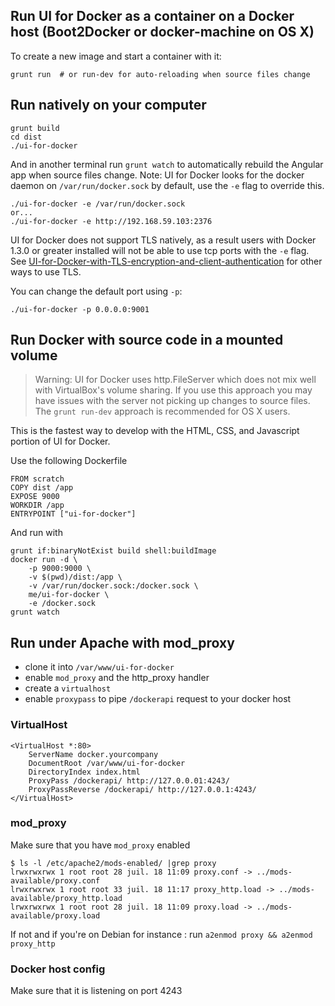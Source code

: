 ## Run UI for Docker as a container on a Docker host (Boot2Docker or docker-machine on OS X)
To create a new image and start a container with it:
```
grunt run  # or run-dev for auto-reloading when source files change
```

## Run natively on your computer
```
grunt build
cd dist
./ui-for-docker

```
And in another terminal run `grunt watch` to automatically rebuild the Angular app when source files change.
Note: UI for Docker looks for the docker daemon on `/var/run/docker.sock` by default, use the `-e` flag to override this. 
```
./ui-for-docker -e /var/run/docker.sock
or...
./ui-for-docker -e http://192.168.59.103:2376
```
UI for Docker does not support TLS natively, as a result users with Docker 1.3.0 or greater installed will not be able to use tcp ports with the `-e` flag. See [UI-for-Docker-with-TLS-encryption-and-client-authentication](https://github.com/kevana/ui-for-docker/wiki/UI-for-Docker-with-TLS-encryption-and-client-authentication) for other ways to use TLS. 

You can change the default port using `-p`:
```
./ui-for-docker -p 0.0.0.0:9001
```

## Run Docker with source code in a mounted volume

> Warning: UI for Docker uses http.FileServer which does not mix well with VirtualBox's volume sharing. If you use this approach you may have issues with the server not picking up changes to source files. The `grunt run-dev` approach is recommended for OS X users. 

This is the fastest way to develop with the HTML, CSS, and Javascript portion of UI for Docker.

Use the following Dockerfile
```
FROM scratch
COPY dist /app
EXPOSE 9000
WORKDIR /app
ENTRYPOINT ["ui-for-docker"]
```
And run with 
```
grunt if:binaryNotExist build shell:buildImage
docker run -d \
    -p 9000:9000 \
    -v $(pwd)/dist:/app \
    -v /var/run/docker.sock:/docker.sock \
    me/ui-for-docker \
    -e /docker.sock
grunt watch
```

## Run under Apache with mod_proxy

- clone it into `/var/www/ui-for-docker`
- enable `mod_proxy` and the http_proxy handler
- create a `virtualhost`
- enable `proxypass` to pipe `/dockerapi` request to your docker host

### VirtualHost

```
<VirtualHost *:80>
    ServerName docker.yourcompany
    DocumentRoot /var/www/ui-for-docker
    DirectoryIndex index.html
    ProxyPass /dockerapi/ http://127.0.0.01:4243/
    ProxyPassReverse /dockerapi/ http://127.0.0.1:4243/
</VirtualHost>
```

### mod_proxy

Make sure that you have `mod_proxy` enabled

```
$ ls -l /etc/apache2/mods-enabled/ |grep proxy
lrwxrwxrwx 1 root root 28 juil. 18 11:09 proxy.conf -> ../mods-available/proxy.conf
lrwxrwxrwx 1 root root 33 juil. 18 11:17 proxy_http.load -> ../mods-available/proxy_http.load
lrwxrwxrwx 1 root root 28 juil. 18 11:09 proxy.load -> ../mods-available/proxy.load
```

If not and if you're on Debian for instance : run `a2enmod proxy && a2enmod proxy_http`

### Docker host config

Make sure that it is listening on port 4243